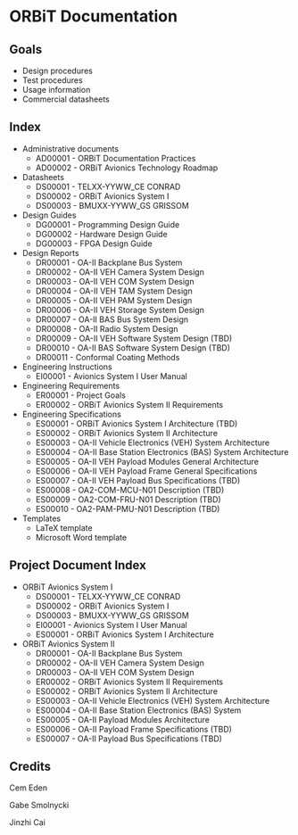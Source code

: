 # ORBiT Documentation

## Goals

- Design procedures
- Test procedures
- Usage information
- Commercial datasheets

## Index

- Administrative documents
  - AD00001 - ORBiT Documentation Practices
  - AD00002 - ORBiT Avionics Technology Roadmap
- Datasheets
  - DS00001 - TELXX-YYWW_CE CONRAD
  - DS00002 - ORBiT Avionics System I
  - DS00003 - BMUXX-YYWW_GS GRISSOM
- Design Guides
  - DG00001 - Programming Design Guide
  - DG00002 - Hardware Design Guide
  - DG00003 - FPGA Design Guide
- Design Reports
  - DR00001 - OA-II Backplane Bus System
  - DR00002 - OA-II VEH Camera System Design
  - DR00003 - OA-II VEH COM System Design
  - DR00004 - OA-II VEH TAM System Design
  - DR00005 - OA-II VEH PAM System Design
  - DR00006 - OA-II VEH Storage System Design
  - DR00007 - OA-II BAS Bus System Design
  - DR00008 - OA-II Radio System Design
  - DR00009 - OA-II VEH Software System Design (TBD)
  - DR00010 - OA-II BAS Software System Design (TBD)
  - DR00011 - Conformal Coating Methods
- Engineering Instructions
  - EI00001 - Avionics System I User Manual
- Engineering Requirements
  - ER00001 - Project Goals
  - ER00002 - ORBiT Avionics System II Requirements
- Engineering Specifications 
  - ES00001 - ORBiT Avionics System I Architecture (TBD)
  - ES00002 - ORBiT Avionics System II Architecture
  - ES00003 - OA-II Vehicle Electronics (VEH) System Architecture
  - ES00004 - OA-II Base Station Electronics (BAS) System Architecture
  - ES00005 - OA-II VEH Payload Modules General Architecture
  - ES00006 - OA-II VEH Payload Frame General Specifications
  - ES00007 - OA-II VEH Payload Bus Specifications (TBD)
  - ES00008 - OA2-COM-MCU-N01 Description (TBD)
  - ES00009 - OA2-COM-FRU-N01 Description (TBD)
  - ES00010 - OA2-PAM-PMU-N01 Description (TBD)
- Templates
  - LaTeX template
  - Microsoft Word template

## Project Document Index

- ORBiT Avionics System I
  - DS00001 - TELXX-YYWW_CE CONRAD
  - DS00002 - ORBiT Avionics System I
  - DS00003 - BMUXX-YYWW_GS GRISSOM
  - EI00001 - Avionics System I User Manual
  - ES00001 - ORBiT Avionics System I Architecture
- ORBiT Avionics System II
  - DR00001 - OA-II Backplane Bus System
  - DR00002 - OA-II VEH Camera System Design
  - DR00003 - OA-II VEH COM System Design
  - ER00002 - ORBiT Avionics System II Requirements
  - ES00002 - ORBiT Avionics System II Architecture
  - ES00003 - OA-II Vehicle Electronics (VEH) System Architecture
  - ES00004 - OA-II Base Station Electronics (BAS) System 
  - ES00005 - OA-II Payload Modules Architecture
  - ES00006 - OA-II Payload Frame Specifications (TBD)
  - ES00007 - OA-II Payload Bus Specifications (TBD)

## Credits

Cem Eden

Gabe Smolnycki

Jinzhi Cai
